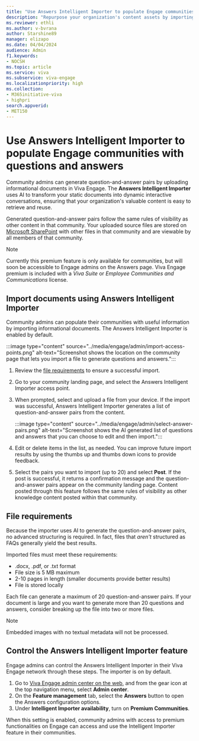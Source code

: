 ```yaml
---
title: "Use Answers Intelligent Importer to populate Engage communities with questions and answers"
description: "Repurpose your organization's content assets by importing them as question-and-answer pairs in Viva Engage."
ms.reviewer: ethli
ms.author: v-bvrana
author: Starshine89
manager: elizapo
ms.date: 04/04/2024
audience: Admin
f1.keywords:
- NOCSH
ms.topic: article
ms.service: viva
ms.subservice: viva-engage
ms.localizationpriority: high
ms.collection:  
- M365initiative-viva
- highpri
search.appverid:
- MET150
---
```


# Use Answers Intelligent Importer to populate Engage communities with questions and answers

Community admins can generate question-and-answer pairs by uploading informational documents in Viva Engage. The **Answers Intelligent Importer** uses AI to transform your static documents into dynamic interactive conversations, ensuring that your organization's valuable content is easy to retrieve and reuse.

Generated question-and-answer pairs follow the same rules of visibility as other content in that community. Your uploaded source files are stored on [Microsoft SharePoint](/viva/engage/get-started-with-viva-engage/file-storage) with other files in that community and are viewable by all members of that community.

>[!NOTE]
>Currently this premium feature is only available for communities, but will soon be accessible to Engage admins on the Answers page. Viva Engage premium is included with a _Viva Suite_ or _Employee Communities and Communications_ license.

## Import documents using Answers Intelligent Importer

Community admins can populate their communities with useful information by importing informational documents. The Answers Intelligent Importer is enabled by default.

:::image type="content" source="../media/engage/admin/import-access-points.png" alt-text="Screenshot shows the location on the community page that lets you import a file to generate questions and answers.":::

1. Review the [file requirements](#file-requirements) to ensure a successful import.
1. Go to your community landing page, and select the Answers Intelligent Importer access point.
1. When prompted, select and upload a file from your device.
    If the import was successful, Answers Intelligent Importer generates a list of question-and-answer pairs from the content.

    :::image type="content" source="../media/engage/admin/select-answer-pairs.png" alt-text="Screenshot shows the AI generated list of questions and answers that you can choose to edit and then import.":::

1. Edit or delete items in the list, as needed. You can improve future import results by using the thumbs up and thumbs down icons to provide feedback.

1. Select the pairs you want to import (up to 20) and select **Post**.
If the post is successful, it returns a confirmation message and the question-and-answer pairs appear on the community landing page. 
Content posted through this feature follows the same rules of visibility as other knowledge content posted within that community.

## File requirements

Because the importer uses AI to generate the question-and-answer pairs, no advanced structuring is required. In fact, files that _aren't_ structured as FAQs generally yield the best results. 

Imported files must meet these requirements:

- .docx, .pdf, or .txt format
- File size is 5 MB maximum
- 2-10 pages in length (smaller documents provide better results)
- File is stored locally

Each file can generate a maximum of 20 question-and-answer pairs. If your document is large and you want to generate more than 20 questions and answers, consider breaking up the file into two or more files.

>[!NOTE]
>Embedded images with no textual metadata will not be processed.

## Control the Answers Intelligent Importer feature

Engage admins can control the Answers Intelligent Importer in their Viva Engage network through these steps. The importer is on by default.

1. Go to [Viva Engage admin center on the web](http://engage.cloud.microsoft/main/admin), and from the gear icon at the top navigation menu, select **Admin center**.
1. On the **Feature management** tab, select the **Answers** button  to open the Answers configuration options.
1. Under **Intelligent Importer availability**, turn on **Premium Communities**.

When this setting is enabled, community admins with access to premium functionalities on Engage can access and use the Intelligent Importer feature in their communities.  